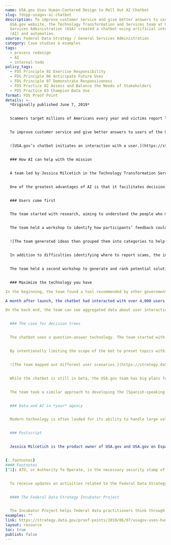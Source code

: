 ```yaml
---
name: USA.gov Uses Human-Centered Design to Roll Out AI Chatbot
slug: fdspp-usagov-ai-chatbot
description: To improve customer service and give better answers to users of the
  USA.gov website, the Technology Transformation and Services team at General
  Services Administration (GSA) created a chatbot using artificial intelligence
  (AI) and automation.
source: Federal Data Strategy / General Services Administration
category: Case studies & examples
tags:
  - process redesign
  - AI
  - internal-todo
policy_tags:
  - FDS Principle 02 Exercise Responsibility
  - FDS Principle 06 Anticipate Future Uses
  - FDS Principle 07 Demonstrate Responsiveness
  - FDS Practice 02 Assess and Balance the Needs of Stakeholders
  - FDS Practice 03 Champion Data Use
format: FDS Proof Point
details: >-
  *Originally published June 7, 2019*


  Scammers target millions of Americans every year and victims report losing more than $1 billion to various types of scams. People regularly visit US government websites and social media feeds for help with distinguishing scams from legitimate transactions, reporting scams, and determining whether lost money can be recovered.


  To improve customer service and give better answers to users of the USA.gov website, the Technology Transformation and Services team at General Services Administration (GSA) created a chatbot using artificial intelligence (AI) and automation. As an addition to the USA.gov call center and its team of staff that answers questions from the public, this beta project holds great potential for the public to get the help they need with scams.


  ![USA.gov’s chatbot initiates an interaction with a user.](https://strategy.data.gov/assets/img/posts/2019-06-07-image001.png "A screenshot showing how USA.gov’s chatbot initiates an interaction with a user.")*USA.gov’s chatbot initiates an interaction with a user.*


  ### How AI can help with the mission


  A team led by Jessica Milcetich in the Technology Transformation Services at GSA was charged with improving website content on scams for users. They did not start the scams work thinking AI would be the solution, but after talking to their users and hearing some of their challenges, they realized that AI might help. It seemed like a bot that could easily walk a user through redressing a challenge might work for the particular purpose of helping users navigate information about scams. The team wanted to explore AI because they wanted to see if automation would make it easier and more efficient to get users the answers to their questions.


  One of the greatest advantages of AI is that it facilitates decision-making by making the process faster and smarter. At the same time, machines, including chat bots, can continuously perform the same task without getting bored or tired and produce relatively consistent outcomes compared to humans.


  ### Users come first


  The team started with research, aiming to understand the people who might be using their planned chatbot. They recruited 32 people who had previously contacted USA.gov staff about scams either on Facebook or through the call center. Participants were asked to share their experiences with scams, their emotions, and what made them decide to file a report.


  The team held a workshop to identify how participants’ feedback could be grouped by themes, turned into actionable items, and prioritized. The user-centered approach helped add specificity to the team’s initial problem statement. They confirmed that users struggled with reporting scams generally. However, unlike the initial hypothesis, users could already navigate guidance easily once they knew that the Federal Trade Commission (FTC) was the right authority to respond to scam complaints. Rather than help with complaint paperwork, users wanted help identifying FTC as the proper responding agency in the first place.


  ![The team generated ideas then grouped them into categories to help organize possible next steps.](https://strategy.data.gov/assets/img/posts/2019-06-07-image002.jpg "Photo of post-it notes with generated ideas that were grouped into categories to help organize possible next steps.")*The team generated ideas then grouped them into categories to help organize possible next steps.*


  In addition to difficulties identifying where to report scams, the interviewees wondered how to identify a scam and whether they could recover money they had lost in a scam.


  The team held a second workshop to generate and rank potential solutions. They concluded that a personalized experience might provide better outcomes for users, which led to the idea that later became a friendly chatbot living on three of the USA.gov webpages about scams (with plans to expand later).


  ### Maximize the technology you have

In the beginning, the team found a tool recommended by other government agencies and the private sector. The company decided not to go through the GSA approval process, however. Looking for easier-to-deploy options, the team learned that their marketing platform, HubSpot, offered chatbot building capability. With an already existing ATO[^1] and a user-friendly tool that followed a simple if-then logic system, the team was able to create a test bot, which they deployed to the website in February 2019.

A month after launch, the chatbot had interacted with over 4,000 users. Seventy-eight percent of them successfully completed a task: asked a question and received a satisfactory answer.

On the back end, the team can see aggregated data about user interaction, including where they drop off in the logic path, which provides valuable information for further refining the bot.


  ### The case for decision trees


  The chatbot uses a question-answer technology. The team started with this approach because the setup was more straightforward than one involving processing user-entered free-text. Furthermore, starting with preset options presented a good way to test whether questions generated from user research would match the live user interaction. Down the road, findings from this phase will help provide information about how to map free text to general topics.


  By intentionally limiting the scope of the bot to preset topics within the scam remediation themes, the team had better control over users’ experience interacting with the bot.


  ![The team mapped out different user scenarios.](https://strategy.data.gov/assets/img/posts/2019-06-07-image003.jpg "A sketch showing how the team mapped out different user scenarios.")*The team mapped out different user scenarios.*


  While the chatbot is still in beta, the USA.gov team has big plans for the future. The bot will tackle a wider range of topics, accept free text entries and respond in kind, analyze user satisfaction, and integrate with the existing contact center.


  The team took a similar approach to developing the [Spanish-speaking version of the bot](https://www.usa.gov/espanol/quejas-estafas). Going forward, they hope to identify what exact questions resonate with the Spanish-speaking audience. Based on their experience with other topics on the site, they expect some similarities, but also key differences that will require developing new logic flows.


  ### Data and AI in *your* agency


  Modern technology is often lauded for its ability to handle large volumes of unstructured data. Designing and rolling out the USAGov chatbot, however, shows that AI can support great customer experience and uncover useful insights without diving into the world of Big Data. Through careful planning and interactions with real users, the USA.gov team realized that relatively limited interactions with preset logic trees would provide exactly the sort of data needed to support their users and lead to further improvements down the line.


  ### Postscript


  Jessica Milcetich is the product owner of USA.gov and USA.gov en Español. To learn more about this project, check it out “[Breaking into Artificial Intelligence: Meet Our USAGov ChatBot!](https://blog.usa.gov/breaking-into-artificial-intelligence-meet-sam-the-chatbot)” or contact Jessica at [jessica.milcetich@gsa.gov](mailto:jessica.milcetich@gsa.gov).


{:.footnotes}
#### Footnotes
[^1]: ATO, or Authority To Operate, is the necessary security stamp of approval that a software must earn before agency users may work with it.


  To receive updates on activities related to the Federal Data Strategy, please [sign up for the newsletter](https://public.govdelivery.com/accounts/USGSA/subscribers/new?topic_id=USGSA_756).


  #### The Federal Data Strategy Incubator Project


  The Incubator Project helps federal data practitioners think through how to improve government services, enabling the public to get the most out of federal data. This Proof Point and others will highlight the many successes and challenges data innovators face every day, revealing valuable lessons learned to share with data practitioners throughout government.
examples: ""
link: https://strategy.data.gov/proof-points/2019/06/07/usagov-uses-human-centered-design-to-roll-out-ai-chatbot/
layout: resource
toc: true
publish: false
---
```

